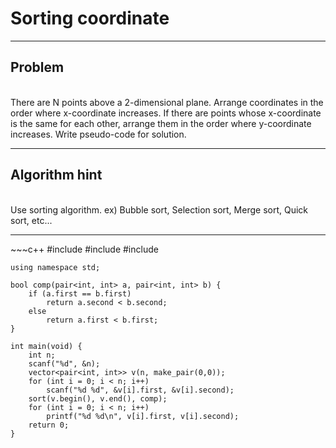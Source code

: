 <h1>Sorting coordinate</h1>
<hr>
<h2>Problem</h2><br>
There are N points above a 2-dimensional plane. Arrange coordinates in the order where x-coordinate increases. If there are points whose x-coordinate is the same for each other, arrange them in the order where y-coordinate increases. Write pseudo-code for solution.
<hr>
<h2>Algorithm hint</h2><br>
Use sorting algorithm. ex) Bubble sort, Selection sort, Merge sort, Quick sort, etc...
<hr>
~~~c++
    #include <iostream>
    #include <vector>
    #include <algorithm>

    using namespace std;

    bool comp(pair<int, int> a, pair<int, int> b) {
	    if (a.first == b.first)
		    return a.second < b.second;
    	else
	    	return a.first < b.first;
    }

    int main(void) {
	    int n;
	    scanf("%d", &n);
	    vector<pair<int, int>> v(n, make_pair(0,0));
	    for (int i = 0; i < n; i++)
		    scanf("%d %d", &v[i].first, &v[i].second);
	    sort(v.begin(), v.end(), comp);
	    for (int i = 0; i < n; i++)
	    	printf("%d %d\n", v[i].first, v[i].second);
	    return 0;
    }
~~~